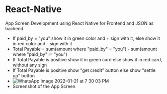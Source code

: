 # React-Native
App Screen Development using React Native for Frontend and JSON as backend
- If paid_by = "you" show it in green color and + sign with it, else show it in red color and - sign with it
- Total Payable = sum(amount where "paid_by" = "you") - sum(amount where "paid_by" != "you")
- If Total Payable is positive show it in green card else show it in red card, without any sign
- If Total Payable is positive show "get credit" button else show "settle up" button
- ![WhatsApp Image 2022-01-21 at 7 30 03 PM](https://user-images.githubusercontent.com/54104463/150539722-939097ec-ae5f-49fd-ab19-62ba0bdf0738.jpeg)
- Screenshot of the App Screen
